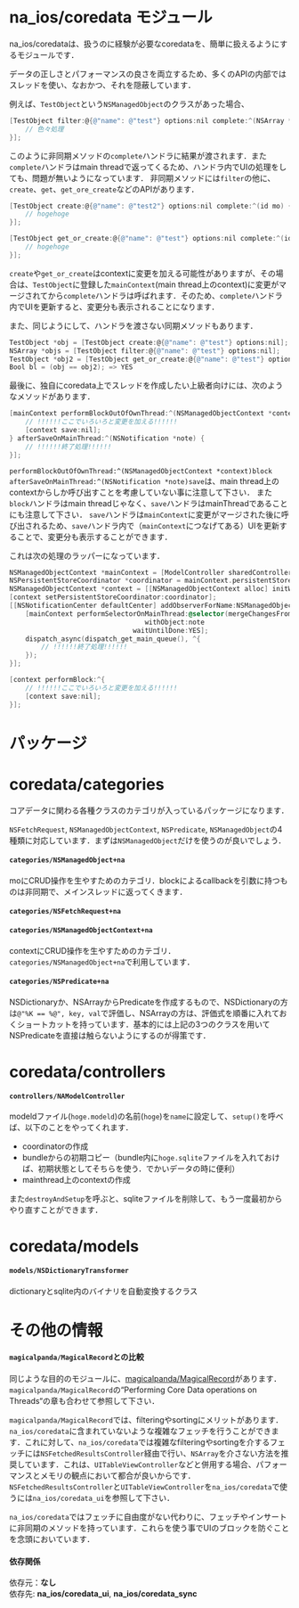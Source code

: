 # na_ios/coredata モジュール
na_ios/coredataは、扱うのに経験が必要なcoredataを、簡単に扱えるようにするモジュールです．

データの正しさとパフォーマンスの良さを両立するため、多くのAPIの内部ではスレッドを使い、なおかつ、それを隠蔽しています．

例えば、`TestObject`という`NSManagedObject`のクラスがあった場合、

```objective-c
[TestObject filter:@{@"name": @"test"} options:nil complete:^(NSArray *mos) {
    // 色々処理
}];
```

このように非同期メソッドの`complete`ハンドラに結果が渡されます．また`complete`ハンドラはmain threadで返ってくるため、ハンドラ内でUIの処理をしても、問題が無いようになっています．
非同期メソッドには`filter`の他に、`create`、`get`、`get_ore_create`などのAPIがあります．

```objective-c
[TestObject create:@{@"name": @"test2"} options:nil complete:^(id mo) {
	// hogehoge
}];

[TestObject get_or_create:@{@"name": @"test"} options:nil complete:^(id mo) {
	// hogehoge
}];
```

`create`や`get_or_create`はcontextに変更を加える可能性がありますが、その場合は、`TestObject`に登録した`mainContext`(main thread上のcontext)に変更がマージされてから`complete`ハンドラは呼ばれます．そのため、`complete`ハンドラ内でUIを更新すると、変更分も表示されることになります．

また、同じようにして、ハンドラを渡さない同期メソッドもあります．

```objective-c
TestObject *obj = [TestObject create:@{@"name": @"test"} options:nil];
NSArray *objs = [TestObject filter:@{@"name": @"test"} options:nil];
TestObject *obj2 = [TestObject get_or_create:@{@"name": @"test"} options:nil];
Bool bl = (obj == obj2); => YES
```

最後に、独自にcoredata上でスレッドを作成したい上級者向けには、次のようなメソッドがあります．

```objective-c
[mainContext performBlockOutOfOwnThread:^(NSManagedObjectContext *context){
    // !!!!!!ここでいろいろと変更を加える!!!!!!
    [context save:nil];
} afterSaveOnMainThread:^(NSNotification *note) {
    // !!!!!!終了処理!!!!!!
}];
```

`performBlockOutOfOwnThread:^(NSManagedObjectContext *context)block afterSaveOnMainThread:^(NSNotification *note)save`は、main thread上のcontextからしか呼び出すことを考慮していない事に注意して下さい．
また`block`ハンドラはmain threadじゃなく、`save`ハンドラはmainThreadであることにも注意して下さい．
`save`ハンドラは`mainContext`に変更がマージされた後に呼び出されるため、`save`ハンドラ内で（`mainContext`につなげてある）UIを更新することで、変更分も表示することができます．

これは次の処理のラッパーになっています．


```objective-c
NSManagedObjectContext *mainContext = [ModelController sharedController].mainContext;
NSPersistentStoreCoordinator *coordinator = mainContext.persistentStoreCoordinator;
NSManagedObjectContext *context = [[NSManagedObjectContext alloc] initWithConcurrencyType:NSPrivateQueueConcurrencyType];
[context setPersistentStoreCoordinator:coordinator];
[[NSNotificationCenter defaultCenter] addObserverForName:NSManagedObjectContextDidSaveNotification object:context queue:nil usingBlock:^(NSNotification *note) {
    [mainContext performSelectorOnMainThread:@selector(mergeChangesFromContextDidSaveNotification:)
                                  withObject:note
                               waitUntilDone:YES];
    dispatch_async(dispatch_get_main_queue(), ^{
        // !!!!!!終了処理!!!!!!
    });
}];

[context performBlock:^{
    // !!!!!!ここでいろいろと変更を加える!!!!!!
    [context save:nil];
}];
```


# パッケージ

# coredata/categories
コアデータに関わる各種クラスのカテゴリが入っているパッケージになります．

`NSFetchRequest`, `NSManagedObjectContext`, `NSPredicate`, `NSManagedObject`の4種類に対応しています．まずは`NSManagedObject`だけを使うのが良いでしょう．

#### `categories/NSManagedObject+na`

moにCRUD操作を生やすためのカテゴリ．blockによるcallbackを引数に持つものは非同期で、メインスレッドに返ってくきます．

#### `categories/NSFetchRequest+na`

#### `categories/NSManagedObjectContext+na`

contextにCRUD操作を生やすためのカテゴリ．`categories/NSManagedObject+na`で利用しています．

#### `categories/NSPredicate+na`

NSDictionaryか、NSArrayからPredicateを作成するもので、NSDictionaryの方は`@"%K == %@", key, val`で評価し、NSArrayの方は、評価式を順番に入れておくショートカットを持っています．基本的には上記の3つのクラスを用いてNSPredicateを直接は触らないようにするのが得策です．

# coredata/controllers

#### `controllers/NAModelController`  

modeldファイル(`hoge.modeld`)の名前(`hoge`)を`name`に設定して、`setup()`を呼べば、以下のことをやってくれます． 
 - coordinatorの作成  
 - bundleからの初期コピー（bundle内に`hoge.sqlite`ファイルを入れておけば、初期状態としてそちらを使う．でかいデータの時に便利）  
 - mainthread上のcontextの作成

また`destroyAndSetup`を呼ぶと、sqliteファイルを削除して、もう一度最初からやり直すことができます．

# coredata/models

#### `models/NSDictionaryTransformer`

dictionaryとsqlite内のバイナリを自動変換するクラス


# その他の情報

#### `magicalpanda/MagicalRecord`との比較

同じような目的のモジュールに、[magicalpanda/MagicalRecord](https://github.com/magicalpanda/MagicalRecord)があります．`magicalpanda/MagicalRecord`の“Performing Core Data operations on Threads“の章も合わせて参照して下さい．

`magicalpanda/MagicalRecord`では、filteringやsortingにメリットがあります．`na_ios/coredata`に含まれていないような複雑なフェッチを行うことができます．これに対して、`na_ios/coredata`では複雑なfilteringやsortingを介するフェッチには`NSFetchedResultsController`経由で行い、`NSArray`を介さない方法を推奨しています．これは、`UITableViewController`などと併用する場合、パフォーマンスとメモリの観点において都合が良いからです．
`NSFetchedResultsController`と`UITableViewController`を`na_ios/coredata`で使うには`na_ios/coredata_ui`を参照して下さい．

`na_ios/coredata`ではフェッチに自由度がない代わりに、フェッチやインサートに非同期のメソッドを持っています．これらを使う事でUIのブロックを防ぐことを念頭においています．

#### 依存関係

依存元：**なし**  
依存先: **na_ios/coredata_ui**, **na_ios/coredata_sync**



